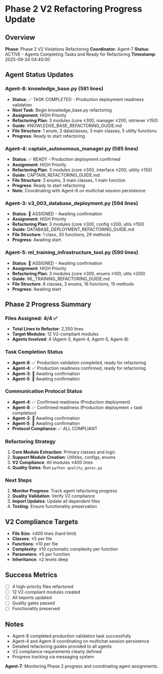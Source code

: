 # Phase 2 V2 Refactoring Progress Update

## Overview
**Phase**: Phase 2 V2 Violations Refactoring
**Coordinator**: Agent-7
**Status**: ACTIVE - Agents Completing Tasks and Ready for Refactoring
**Timestamp**: 2025-09-24 04:40:00

## Agent Status Updates

### Agent-8: knowledge_base.py (581 lines)
- **Status**: ✅ TASK COMPLETED - Production deployment readiness validation
- **Next Task**: Begin knowledge_base.py refactoring
- **Assignment**: HIGH Priority
- **Refactoring Plan**: 3 modules (core ≤300, manager ≤200, retriever ≤150)
- **Guide**: KNOWLEDGE_BASE_REFACTORING_GUIDE.md
- **File Structure**: 1 enum, 3 dataclasses, 3 main classes, 5 utility functions
- **Progress**: Ready to start refactoring

### Agent-4: captain_autonomous_manager.py (585 lines)
- **Status**: ✅ READY - Production deployment confirmed
- **Assignment**: HIGH Priority
- **Refactoring Plan**: 3 modules (core ≤300, interface ≤200, utility ≤150)
- **Guide**: CAPTAIN_REFACTORING_GUIDE.md
- **File Structure**: 3 enums, 3 main classes, 1 main function
- **Progress**: Ready to start refactoring
- **Note**: Coordinating with Agent-8 on multichat session persistence

### Agent-3: v3_003_database_deployment.py (594 lines)
- **Status**: 🔄 ASSIGNED - Awaiting confirmation
- **Assignment**: HIGH Priority
- **Refactoring Plan**: 3 modules (core ≤300, config ≤200, utils ≤150)
- **Guide**: DATABASE_DEPLOYMENT_REFACTORING_GUIDE.md
- **File Structure**: 1 class, 30 functions, 29 methods
- **Progress**: Awaiting start

### Agent-5: ml_training_infrastructure_tool.py (590 lines)
- **Status**: 🔄 ASSIGNED - Awaiting confirmation
- **Assignment**: HIGH Priority
- **Refactoring Plan**: 3 modules (core ≤300, enums ≤100, utils ≤200)
- **Guide**: ML_TRAINING_REFACTORING_GUIDE.md
- **File Structure**: 8 classes, 3 enums, 16 functions, 15 methods
- **Progress**: Awaiting start

## Phase 2 Progress Summary

### Files Assigned: 4/4 ✅
- **Total Lines to Refactor**: 2,350 lines
- **Target Modules**: 12 V2-compliant modules
- **Agents Involved**: 4 (Agent-3, Agent-4, Agent-5, Agent-8)

### Task Completion Status
- **Agent-8**: ✅ Production validation completed, ready for refactoring
- **Agent-4**: ✅ Production readiness confirmed, ready for refactoring
- **Agent-3**: 🔄 Awaiting confirmation
- **Agent-5**: 🔄 Awaiting confirmation

### Communication Protocol Status
- **Agent-4**: ✅ Confirmed readiness (Production deployment)
- **Agent-8**: ✅ Confirmed readiness (Production deployment + task completion)
- **Agent-3**: 🔄 Awaiting confirmation
- **Agent-5**: 🔄 Awaiting confirmation
- **Protocol Compliance**: ✅ ALL COMPLIANT

### Refactoring Strategy
1. **Core Module Extraction**: Primary classes and logic
2. **Support Module Creation**: Utilities, configs, enums
3. **V2 Compliance**: All modules ≤400 lines
4. **Quality Gates**: Run `python quality_gates.py`

### Next Steps
1. **Monitor Progress**: Track agent refactoring progress
2. **Quality Validation**: Verify V2 compliance
3. **Import Updates**: Update all dependent files
4. **Testing**: Ensure functionality preservation

## V2 Compliance Targets
- **File Size**: ≤400 lines (hard limit)
- **Classes**: ≤5 per file
- **Functions**: ≤10 per file
- **Complexity**: ≤10 cyclomatic complexity per function
- **Parameters**: ≤5 per function
- **Inheritance**: ≤2 levels deep

## Success Metrics
- [ ] 4 high-priority files refactored
- [ ] 12 V2-compliant modules created
- [ ] All imports updated
- [ ] Quality gates passed
- [ ] Functionality preserved

## Notes
- Agent-8 completed production validation task successfully
- Agent-4 and Agent-8 coordinating on multichat session persistence
- Detailed refactoring guides provided to all agents
- V2 compliance requirements clearly defined
- Progress tracking via messaging system

**Agent-7**: Monitoring Phase 2 progress and coordinating agent assignments.




